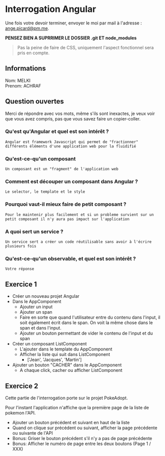 # Interrogation Angular

Une fois votre devoir terminer, envoyer le moi par mail à l'adresse : ange.picard@pm.me.

**PENSEZ BIEN A SUPRRIMER LE DOSSIER .git ET node_modules**

> Pas la peine de faire de CSS, uniquement l'aspect fonctionnel sera pris en compte.

## Informations

Nom: MELKI  
Prenom:  ACHRAF

## Question ouvertes

Merci de répondre avec vos mots, même s'ils sont inexactes, je veux voir que vous avez compris, pas que vous savez faire un copier-coller.

### Qu'est qu'Angular et quel est son intérêt ?

```
Angular est framework Javascript qui permet de "fractionner" différents éléments d'une application web pour la fluidifié
```

### Qu'est-ce-qu'un composant

```
Un composant est un "fragment" de l'application web
```

### Comment est découper un composant dans Angular ?

```
Le selector, le template et le style
```

### Pourquoi vaut-il mieux faire de petit composant ?

```
Pour le maintenir plus facilement et si un probleme survient sur un petit composant il n'y aura pas impact sur l'application 
```

### A quoi sert un service ?

```
Un service sert a créer un code réutilisable sans avoir à l'écrire plusieurs fois
```

### Qu'est-ce-qu'un observable, et quel est son intérêt ?

```
Votre réponse
```

## Exercice 1

- Créer un nouveau projet Angular
- Dans le AppComponent
    - Ajouter un input
    - Ajouter un span
    - Faire en sorte que quand l'utilisateur entre du contenu dans l'input, il soit également écrit dans le span. On voit la même chose dans le span et dans l'input.
    - Ajouter un bouton permettant de vider le contenu de l'input et du span
- Créer un composant ListComponent
    - L'ajouter dans le template du AppComponent
    - Afficher la liste qui suit dans ListComponent
        - ['Jean', 'Jacques', 'Martin']
- Ajouter un bouton "CACHER" dans le AppComponent
    - A chaque click, cacher ou afficher ListComponent

## Exercice 2

Cette partie de l'interrogation porte sur le projet PokeAdopt.

Pour l'instant l'application n'affiche que la première page de la liste de pokemon l'API.

- Ajouter un bouton précédent et suivant en haut de la liste
- Quand on clique sur précédent ou suivant, afficher la page précédente ou suivante de l'API
- Bonus: Griser le bouton précédent s'il n'y a pas de page précédente
- Bonus: Afficher le numéro de page entre les deux boutons (Page 1 / XXX)
